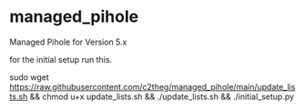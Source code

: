 # managed_pihole
Managed Pihole for Version 5.x

for the initial setup run this. 


sudo wget https://raw.githubusercontent.com/c2theg/managed_pihole/main/update_lists.sh && chmod u+x update_lists.sh && ./update_lists.sh && ./initial_setup.py

